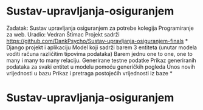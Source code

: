 # Sustav-upravljanja-osiguranjem

Zadatak: Sustav upravljanja osiguranjem za potrebe kolegija Programiranje za web.
Uradio: Vedran Štimac
Projekt sadrži
https://github.com/DankPsycho/Sustav-upravljanja-osiguranjem-finals
*
Django projekt i aplikaciju
Model koji sadrži barem 3 entiteta (unutar modela voditi računa različitim tipovima podataka)
Barem jednu one to one, one to many i many to many relaciju.
Generirane testne podatke
Prikaz generiranih podataka za svaki entitet u modelu pomoću generičkih pogleda
Unos novih vrijednosti u bazu
Prikaz i pretraga postojećih vrijednosti iz baze
*
# Sustav-upravljanja-osiguranjem
